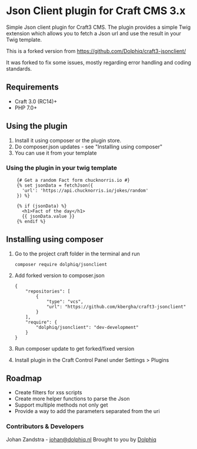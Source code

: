 # Json Client plugin for Craft CMS 3.x

Simple Json client plugin for Craft3 CMS. The plugin provides a simple Twig extension which allows you to fetch a Json url and use the result in your Twig template.

This is a forked version from https://github.com/Dolphiq/craft3-jsonclient/

It was forked to fix some issues, mostly regarding error handling and
coding standards.

## Requirements
* Craft 3.0 (RC14)+
* PHP 7.0+

## Using the plugin
1. Install it using composer or the plugin store.
2. Do composer.json updates - see "Installing using composer"
3. You can use it from your template

### Using the plugin in your twig template
        {# Get a random Fact form chucknorris.io #}
        {% set jsonData = fetchJson({
          'url': 'https://api.chucknorris.io/jokes/random'
        }) %}

        {% if (jsonData) %}
          <h1>Fact of the day</h1>
          {{ jsonData.value }}
        {% endif %}


## Installing using composer
1. Go to the project craft folder in the terminal and run

       composer require dolphiq/jsonclient

2. Add forked version to composer.json

       {
           "repositories": [
               {
                   "type": "vcs",
                   "url": "https://github.com/kbergha/craft3-jsonclient"
               }
           ],
           "require": {
               "dolphiq/jsonclient": "dev-development"
           }
       }

3. Run composer update to get forked/fixed version
4. Install plugin in the Craft Control Panel under Settings > Plugins

## Roadmap
- Create filters for xss scripts
- Create more helper functions to parse the Json
- Support multiple methods not only get
- Provide a way to add the parameters separated from the uri

### Contributors & Developers
Johan Zandstra - johan@dolphiq.nl
Brought to you by [Dolphiq](https://dolphiq.nl)
